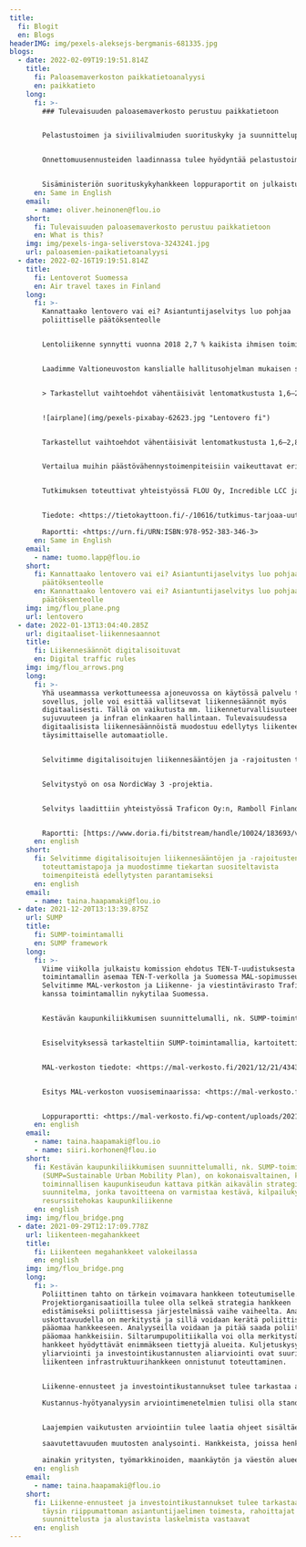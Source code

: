 ```yaml
---
title:
  fi: Blogit
  en: Blogs
headerIMG: img/pexels-aleksejs-bergmanis-681335.jpg
blogs:
  - date: 2022-02-09T19:19:51.814Z
    title:
      fi: Paloasemaverkoston paikkatietoanalyysi
      en: paikkatieto
    long:
      fi: >-
        ### Tulevaisuuden paloasemaverkosto perustuu paikkatietoon


        Pelastustoimen ja siviilivalmiuden suorituskyky ja suunnitteluperusteet -hankekokonaisuuden tavoitteena oli selvittää, miten pelastustoimen ja siviilivalmiuden suorituskyky ja palvelut nykytilassa vastaavat toimintaympäristöä, riskejä ja asiakastarpeita, sekä luoda menettely- ja toimintatapoja muutoksiin vastaamiseksi. Osana hanketta vastasimme paloasemaverkoston suunnittelua tukevan riskiruudukkoennusteen laskemisesta yhdessä Kaupunkitutkimus TA Oy:n kanssa


        Onnettomuusennusteiden laadinnassa tulee hyödyntää pelastustoimen omien tilasto- ja paikkatietoaineistojen lisäksi toimintaympäristöä kuvaavia tilasto- ja paikkatietoaineistoja. Onnettomuusennusteisiin vaikuttavista, toimintaympäristöä kuvaavista tekijöistä on löydettävissä eroja onnettomuustyypeittäin. Entistä laajemman, niin sisällöllisesti kuin ajallisesti, aineiston käyttö tuottaa paremman onnettomuuksien esiintymisen ennusteen ja mahdollistaa yhdenmukaisen riskitason laskennan.


        Sisäministeriön suorituskykyhankkeen loppuraportit on julkaistu.
      en: Same in English
    email:
      - name: oliver.heinonen@flou.io
    short:
      fi: Tulevaisuuden paloasemaverkosto perustuu paikkatietoon
      en: What is this?
    img: img/pexels-inga-seliverstova-3243241.jpg
    url: paloasemien-paikatietoanalyysi
  - date: 2022-02-16T19:19:51.814Z
    title:
      fi: Lentoverot Suomessa
      en: Air travel taxes in Finland
    long:
      fi: >-
        Kannattaako lentovero vai ei? Asiantuntijaselvitys luo pohjaa
        poliittiselle päätöksenteolle


        Lentoliikenne synnytti vuonna 2018 2,7 % kaikista ihmisen toiminnan aiheuttamista hiilidioksidipäästöistä. Liikenteen päästöistä sen osuus oli 12,3 %. Suomessa lentoliikenteen hiilidioksidipäästöt olivat 2,4 miljoonaa tonnia, mikä oli 4,5 % kaikista Suomen hiilidioksidipäästöistä.


        Laadimme Valtioneuvoston kanslialle hallitusohjelman mukaisen selvityksen, jossa tarkasteltiin lentoliikenteen päästöjen vähentämistä verotuksen avulla. Tutkimuksessa selvitettiin lentoveron erilaisia toteutusvaihtoehtoja, vaihtoehtojen vaikutuksia lentomatkojen ja lentoliikenteen päästöjen määrään sekä vaikutuksia Suomen taloudelle. Kyseessä oli ensimmäinen kattava tutkimus aiheesta Suomessa.


        > Tarkastellut vaihtoehdot vähentäisivät lentomatkustusta 1,6–2,8 %


        ![airplane](img/pexels-pixabay-62623.jpg "Lentovero fi")


        Tarkastellut vaihtoehdot vähentäisivät lentomatkustusta 1,6–2,8 % ja lentoliikenteen päästöjä 1,8–2,3 %. Lentovero kuitenkin heikentäisi Suomen taloutta ja kansantuote laskisi 0,02–0,05 %. Päästövähennysten hinnaksi muodostuisi 470–710 €/CO2t, jos vero palautetaan kotitalouksille muuta verotusta keventämällä, ja 870–1 000 €/CO2t jos sitä ei palauteta.


        Vertailua muihin päästövähennystoimenpiteisiin vaikeuttavat erilaiset mittaustavat. Luvut eivät ole vertailukelpoisia esimerkiksi päästökaupan hintojen kanssa. Vastaavia kokonaisarviointeja tulisikin laatia myös muista ilmastotoimenpiteistä.


        Tutkimuksen toteuttivat yhteistyössä FLOU Oy, Incredible LCC ja Merit Economics. 


        Tiedote: <https://tietokayttoon.fi/-/10616/tutkimus-tarjoaa-uutta-tietoa-lentoveron-toteutusvaihtoehdoista-ja-vaikutuksista-suomessa>

        Raportti: <https://urn.fi/URN:ISBN:978-952-383-346-3>
      en: Same in English
    email:
      - name: tuomo.lapp@flou.io
    short:
      fi: Kannattaako lentovero vai ei? Asiantuntijaselvitys luo pohjaa poliittiselle
        päätöksenteolle
      en: Kannattaako lentovero vai ei? Asiantuntijaselvitys luo pohjaa poliittiselle
        päätöksenteolle
    img: img/flou_plane.png
    url: lentovero
  - date: 2022-01-13T13:04:40.285Z
    url: digitaaliset-liikennesaannot
    title:
      fi: Liikennesäännöt digitalisoituvat
      en: Digital traffic rules
    img: img/flou_arrows.png
    long:
      fi: >-
        Yhä useammassa verkottuneessa ajoneuvossa on käytössä palvelu tai
        sovellus, jolle voi esittää vallitsevat liikennesäännöt myös
        digitaalisesti. Tällä on vaikutusta mm. liikenneturvallisuuteen,
        sujuvuuteen ja infran elinkaaren hallintaan. Tulevaisuudessa
        digitaalisista liikennesäännöistä muodostuu edellytys liikenteen
        täysimittaiselle automaatiolle.


        Selvitimme digitalisoitujen liikennesääntöjen ja -rajoitusten toteuttamistapoja ja muodostimme tiekartan suositeltavista toimenpiteistä edellytysten parantamiseksi. Jatkotoimenpidesuosituksia ovat tietotarpeiden tunnistaminen ja priorisointi, prosessikuvaus ja vastuutahojen määrittely, tieliikennelain esittäminen koneluettavassa esitysmuodossa sekä kolme eri palvelukokeilua. 


        Selvitystyö on osa NordicWay 3 -projektia.


        Selvitys laadittiin yhteistyössä Traficon Oy:n, Ramboll Finland Oy:n ja MHR Consulting Oy:n kanssa.


        Raportti: [https://www.doria.fi/bitstream/handle/10024/183693/vj_2022-9_digitalisoitujen_liikennesaantojen_web.pdf ](https://www.doria.fi/bitstream/handle/10024/183693/vj_2022-9_digitalisoitujen_liikennesaantojen_web.pdf)
      en: english
    short:
      fi: Selvitimme digitalisoitujen liikennesääntöjen ja -rajoitusten
        toteuttamistapoja ja muodostimme tiekartan suositeltavista
        toimenpiteistä edellytysten parantamiseksi
      en: english
    email:
      - name: taina.haapamaki@flou.io
  - date: 2021-12-20T13:13:39.875Z
    url: SUMP
    title:
      fi: SUMP-toimintamalli
      en: SUMP framework
    long:
      fi: >-
        Viime viikolla julkaistu komission ehdotus TEN-T-uudistuksesta vahvistaa
        toimintamallin asemaa TEN-T-verkolla ja Suomessa MAL-sopimusseuduilla.
        Selvitimme MAL-verkoston ja Liikenne- ja viestintävirasto Traficomin
        kanssa toimintamallin nykytilaa Suomessa.


        Kestävän kaupunkiliikkumisen suunnittelumalli, nk. SUMP-toimintamalli (SUMP=Sustainable Urban Mobility Plan), on kokonaisvaltainen, koko toiminnallisen kaupunkiseudun kattava pitkän aikavälin strateginen suunnitelma, jonka tavoitteena on varmistaa kestävä, kilpailukykyinen ja resurssitehokas kaupunkiliikenne. Eräissä EU-hankkeissa ja investointien rahoitusmekanismeissa voidaan vaatia, että hakevalla alueella on olemassa SUMP-suunnitelma. Tämä on kasvava motivaattori SUMP-suunnitelmien laatimiseen myös Suomessa. Myös vireillä olevassa maankäyttö- ja rakennuslain uudistuksessa esillä ollut mahdollinen kaupunkiseutusuunnitelma voi luoda uutta raamia myös kestävän liikkumisen suunnittelulle. 


        Esiselvityksessä tarkasteltiin SUMP-toimintamallia, kartoitettiin Suomessa laadittuja SUMP-suunnitelmia ja luotiin tilannekuva SUMP-suunnittelun ja -toteutusmallin laajuudesta erilaisilla kaupunkiseuduilla Suomessa. Esiselvitys nosti esiin kysymyksiä, joiden tiimoilta pohdintaa ja keskustelua SUMP-suunnittelun ja toimintamallin soveltuvuudesta Suomeen on tarpeen jatkaa.


        MAL-verkoston tiedote: <https://mal-verkosto.fi/2021/12/21/4343/>


        Esitys MAL-verkoston vuosiseminaarissa: <https://mal-verkosto.fi/wp-content/uploads/2021/12/SUMP_esitysmateriaali.pdf>


        Loppuraportti: <https://mal-verkosto.fi/wp-content/uploads/2021/12/2021-12-20_SUMP_raportti.pdf>
      en: english
    email:
      - name: taina.haapamaki@flou.io
      - name: siiri.korhonen@flou.io
    short:
      fi: Kestävän kaupunkiliikkumisen suunnittelumalli, nk. SUMP-toimintamalli
        (SUMP=Sustainable Urban Mobility Plan), on kokonaisvaltainen, koko
        toiminnallisen kaupunkiseudun kattava pitkän aikavälin strateginen
        suunnitelma, jonka tavoitteena on varmistaa kestävä, kilpailukykyinen ja
        resurssitehokas kaupunkiliikenne
      en: english
    img: img/flou_bridge.png
  - date: 2021-09-29T12:17:09.778Z
    url: liikenteen-megahankkeet
    title:
      fi: Liikenteen megahankkeet valokeilassa
      en: english
    img: img/flou_bridge.png
    long:
      fi: >-
        Poliittinen tahto on tärkein voimavara hankkeen toteutumiselle.
        Projektiorganisaatioilla tulee olla selkeä strategia hankkeen
        edistämiseksi poliittisessa järjestelmässä vaihe vaiheelta. Analyysien
        uskottavuudella on merkitystä ja sillä voidaan kerätä poliittista
        pääomaa hankkeeseen. Analyyseilla voidaan ja pitää saada poliittista
        pääomaa hankkeisiin. Siltarumpupolitiikalla voi olla merkitystä, kun
        hankkeet hyödyttävät enimmäkseen tiettyjä alueita. Kuljetuskysynnän
        yliarviointi ja investointikustannusten aliarviointi ovat suuria riskejä
        liikenteen infrastruktuurihankkeen onnistunut toteuttaminen. 


        Liikenne-ennusteet ja investointikustannukset tulee tarkastaa asiakkaasta täysin riippumattoman asiantuntijaelimen toimesta, rahoittajat sekä suunnittelusta ja alustavista laskelmista vastaavat.

        Kustannus-hyötyanalyysin arviointimenetelmien tulisi olla standardoituja tai valvottuja. Käyttäjähyödyt ovat merkittävin hyötyerä kustannus-hyötyanalyysissä ja saattaa olla kannustimia liioitella se arvioinnissa.


        Laajempien vaikutusten arviointiin tulee laatia ohjeet sisältäen ohjeet alueelliselle

        saavutettavuuden muutosten analysointi. Hankkeista, joissa henkilöliikenteellä on tärkeä rooli, tulisi vaatia laajempaa vaikutusta, alkaen

        ainakin yritysten, työmarkkinoiden, maankäytön ja väestön alueellisten muutosten näkökulmasta.
      en: english
    email:
      - name: taina.haapamaki@flou.io
    short:
      fi: Liikenne-ennusteet ja investointikustannukset tulee tarkastaa asiakkaasta
        täysin riippumattoman asiantuntijaelimen toimesta, rahoittajat sekä
        suunnittelusta ja alustavista laskelmista vastaavat
      en: english
---
```

